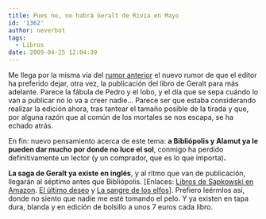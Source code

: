 ```yaml
---
title: Pues no, no habrá Geralt de Rivia en Mayo
id: '1362'
author: neverbot
tags:
  - Libros
date: 2009-04-25 12:04:39
---
```


Me llega por la misma vía del [rumor anterior](http://localhost:8000/libros/26-de-mayo-%c2%bfpublicacion-del-ultimo-libro-de-geralt/) el nuevo rumor de que el editor ha preferido dejar, otra vez, la publicación del libro de Geralt para más adelante. Parece la fábula de Pedro y el lobo, y el día que se sepa cuándo lo van a publicar no lo va a creer nadie... Parece ser que estaba considerando realizar la edición ahora, tras tantear el tamaño posible de la tirada y que, por alguna razón que al común de los mortales se nos escapa, se ha echado atrás.

En fin: nuevo pensamiento acerca de este tema: **a Bibliópolis y Alamut ya le pueden dar mucho por donde no luce el sol**, conmigo ha perdido definitivamente un lector (y un comprador, que es lo que importa)**.**

**La saga de Geralt ya existe en inglés**, y al ritmo que van de publicación, llegarán al séptimo antes que Bibliópolis. \[Enlaces: [Libros de Sapkowski en Amazon](http://www.amazon.com/exec/obidos/search-handle-url/ref=ntt_athr_dp_sr_1?_encoding=UTF8&search-type=ss&index=books&field-author=Andrzej%20Sapkowski). [El último deseo](http://www.amazon.com/Last-Wish-Andrzej-Sapkowski/dp/0316029181/ref=sr_1_1?ie=UTF8&s=books&qid=1240653275&sr=1-1) y [La sangre de los elfos](http://www.amazon.com/Blood-Elves-Witcher-Andrzej-Sapkowski/dp/031602919X/ref=sr_1_2?ie=UTF8&s=books&qid=1240653275&sr=1-2)\]. Prefiero leérmlos así, donde no siento que nadie me esté tomando el pelo. Y ya existen en tapa dura, blanda y en edición de bolsillo a unos 7 euros cada libro.